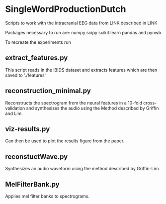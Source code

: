 # SingleWordProductionDutch

Scripts to work with the intracranial EEG data from LINK described in LINK

Packages necessary to run are:
numpy
scipy
scikit.learn
pandas 
and
pynwb

To recreate the experiments run

## extract_features.py
This script reads in the iBIDS dataset and extracts features which are then saved to './features'

## reconstruction_minimal.py
Reconstructs the spectrogram from the neural features in a 10-fold cross-validation and synthesizes the audio using the Method described by Griffin and Lim.

## viz-results.py
Can then be used to plot the results figure from the paper.

## reconstuctWave.py
Synthesizes an audio waveform using the method described by Griffin-Lim

## MelFilterBank.py
Applies mel filter banks to spectrograms.
